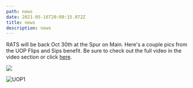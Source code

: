 ```yaml
---
path: news
date: 2021-05-16T20:09:15.072Z
title: news
description: news
---
```

RATS will be back Oct 30th at the Spur on Main.   Here's a couple pics from the UOP Flips and Sips benefit. Be sure to check out the full video in the video section or click [here](https://www.youtube.com/watch?v=R1Q_B83M6_E).

![](assets/uop1.jpeg)

![](assets/uop1.jpeg "UOP1")